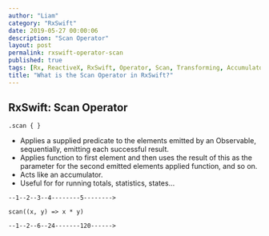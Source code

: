 ```yaml
---
author: "Liam"
category: "RxSwift"
date: 2019-05-27 00:00:06
description: "Scan Operator"
layout: post
permalink: rxswift-operator-scan
published: true
tags: [Rx, ReactiveX, RxSwift, Operator, Scan, Transforming, Accumulator]
title: "What is the Scan Operator in RxSwift?"
---
```


## RxSwift: Scan Operator

`.scan { }`

- Applies a supplied predicate to the elements emitted by an Observable, sequentially, emitting each successful result.
- Applies function to first element and then uses the result of this as the parameter for the second emitted elements applied function, and so on.
- Acts like an accumulator.
- Useful for for running totals, statistics, states...

```
--1--2--3--4--------5-------->

scan((x, y) => x * y)

--1--2--6--24-------120------>
```
